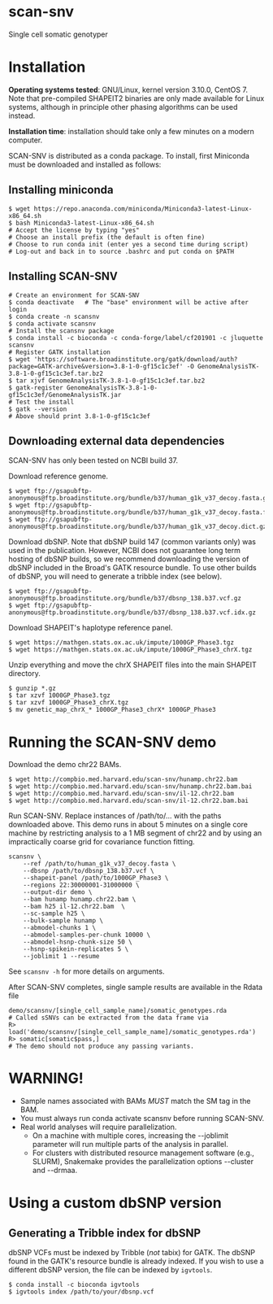 # scan-snv
Single cell somatic genotyper


# Installation
**Operating systems tested**: GNU/Linux, kernel version 3.10.0, CentOS 7. Note that pre-compiled SHAPEIT2 binaries are only made available for Linux systems, although in principle other phasing algorithms can be used instead.

**Installation time**: installation should take only a few minutes on a modern
computer.

SCAN-SNV is distributed as a conda package. To install, first Miniconda must
be downloaded and installed as follows:

## Installing miniconda
```
$ wget https://repo.anaconda.com/miniconda/Miniconda3-latest-Linux-x86_64.sh
$ bash Miniconda3-latest-Linux-x86_64.sh
# Accept the license by typing "yes"
# Choose an install prefix (the default is often fine)
# Choose to run conda init (enter yes a second time during script)
# Log-out and back in to source .bashrc and put conda on $PATH
```

## Installing SCAN-SNV
```
# Create an environment for SCAN-SNV
$ conda deactivate   # The "base" environment will be active after login
$ conda create -n scansnv
$ conda activate scansnv
# Install the scansnv package
$ conda install -c bioconda -c conda-forge/label/cf201901 -c jluquette scansnv
# Register GATK installation
$ wget 'https://software.broadinstitute.org/gatk/download/auth?package=GATK-archive&version=3.8-1-0-gf15c1c3ef' -O GenomeAnalysisTK-3.8-1-0-gf15c1c3ef.tar.bz2
$ tar xjvf GenomeAnalysisTK-3.8-1-0-gf15c1c3ef.tar.bz2
$ gatk-register GenomeAnalysisTK-3.8-1-0-gf15c1c3ef/GenomeAnalysisTK.jar
# Test the install
$ gatk --version
# Above should print 3.8-1-0-gf15c1c3ef
```

## Downloading external data dependencies
SCAN-SNV has only been tested on NCBI build 37.

Download reference genome.
```
$ wget ftp://gsapubftp-anonymous@ftp.broadinstitute.org/bundle/b37/human_g1k_v37_decoy.fasta.gz
$ wget ftp://gsapubftp-anonymous@ftp.broadinstitute.org/bundle/b37/human_g1k_v37_decoy.fasta.fai.gz
$ wget ftp://gsapubftp-anonymous@ftp.broadinstitute.org/bundle/b37/human_g1k_v37_decoy.dict.gz
```

Download dbSNP. Note that dbSNP build 147 (common variants only) was used in
the publication. However, NCBI
does not guarantee long term hosting of dbSNP builds, so we recommend
downloading the version of dbSNP included in the Broad's GATK resource
bundle. To use other builds of dbSNP, you will need to generate a tribble
index (see below).
```
$ wget ftp://gsapubftp-anonymous@ftp.broadinstitute.org/bundle/b37/dbsnp_138.b37.vcf.gz
$ wget ftp://gsapubftp-anonymous@ftp.broadinstitute.org/bundle/b37/dbsnp_138.b37.vcf.idx.gz
```

Download SHAPEIT's haplotype reference panel.
```
$ wget https://mathgen.stats.ox.ac.uk/impute/1000GP_Phase3.tgz
$ wget https://mathgen.stats.ox.ac.uk/impute/1000GP_Phase3_chrX.tgz
```

Unzip everything and move the chrX SHAPEIT files into the main SHAPEIT
directory.
```
$ gunzip *.gz
$ tar xzvf 1000GP_Phase3.tgz
$ tar xzvf 1000GP_Phase3_chrX.tgz
$ mv genetic_map_chrX_* 1000GP_Phase3_chrX* 1000GP_Phase3
```

# Running the SCAN-SNV demo
Download the demo chr22 BAMs.
```
$ wget http://compbio.med.harvard.edu/scan-snv/hunamp.chr22.bam
$ wget http://compbio.med.harvard.edu/scan-snv/hunamp.chr22.bam.bai
$ wget http://compbio.med.harvard.edu/scan-snv/il-12.chr22.bam
$ wget http://compbio.med.harvard.edu/scan-snv/il-12.chr22.bam.bai
```

Run SCAN-SNV. Replace instances of /path/to/... with the paths
downloaded above. This demo runs in about 5 minutes on a single core
machine by restricting analysis to a 1 MB segment of chr22 and by
using an impractically coarse grid for covariance function fitting.
```
scansnv \
    --ref /path/to/human_g1k_v37_decoy.fasta \
    --dbsnp /path/to/dbsnp_138.b37.vcf \
    --shapeit-panel /path/to/1000GP_Phase3 \
    --regions 22:30000001-31000000 \
    --output-dir demo \
    --bam hunamp hunamp.chr22.bam \
    --bam h25 il-12.chr22.bam  \
    --sc-sample h25 \
    --bulk-sample hunamp \
    --abmodel-chunks 1 \
    --abmodel-samples-per-chunk 10000 \
    --abmodel-hsnp-chunk-size 50 \
    --hsnp-spikein-replicates 5 \
    --joblimit 1 --resume
```

See `scansnv -h` for more details on arguments.

After SCAN-SNV completes, single sample results are available in the
Rdata file
```
demo/scansnv/[single_cell_sample_name]/somatic_genotypes.rda
# Called sSNVs can be extracted from the data frame via
R> load('demo/scansnv/[single_cell_sample_name]/somatic_genotypes.rda')
R> somatic[somatic$pass,]
# The demo should not produce any passing variants.
```

# WARNING!
* Sample names associated with BAMs *MUST* match the SM tag in the BAM.
* You must always run conda activate scansnv before running SCAN-SNV.
* Real world analyses will require parallelization.
    * On a machine with multiple cores, increasing the --joblimit parameter
      will run multiple parts of the analysis in parallel.
    * For clusters with distributed resource management software (e.g., SLURM),
      Snakemake provides the parallelization options --cluster and --drmaa.


# Using a custom dbSNP version
## Generating a Tribble index for dbSNP
dbSNP VCFs must be indexed by Tribble (*not* tabix) for GATK. The dbSNP
found in the GATK's resource bundle is already indexed. If you wish to use
a different dbSNP version, the file can be indexed by `igvtools`.

```
$ conda install -c bioconda igvtools
$ igvtools index /path/to/your/dbsnp.vcf
```
